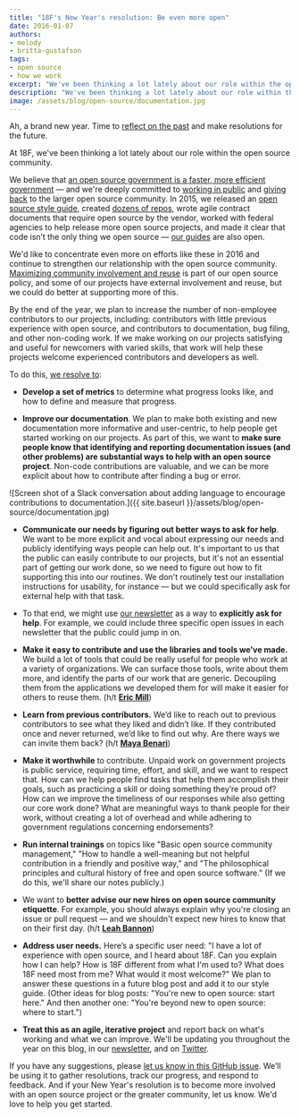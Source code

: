 ```yaml
---
title: "18F's New Year's resolution: Be even more open"
date: 2016-01-07
authors:
- melody
- britta-gustafson
tags:
- open source
- how we work
excerpt: "We've been thinking a lot lately about our role within the open source community, and it's our 2016 resolution to increase the number of non-employee contributors to our projects, including: contributors with little previous experience with open source, and contributors to documentation, bug filing, and other non-coding work."
description: "We've been thinking a lot lately about our role within the open source community, and it's our 2016 resolution to increase the number of non-employee contributors to our projects, including: contributors with little previous experience with open source, and contributors to documentation, bug filing, and other non-coding work."
image: /assets/blog/open-source/documentation.jpg
---
```


Ah, a brand new year. Time to [reflect on the
past](https://18f.gsa.gov/2015/12/23/looking-back-2015-our-own-words/)
and make resolutions for the future.

At 18F, we've been thinking a lot lately about our role within the open
source community.

We believe that [an open source government is a faster, more efficient
government](https://18f.gsa.gov/2015/12/09/an-open-source-government-is-a-faster-more-efficient-government/)
— and we're deeply committed to [working in
public](https://18f.gsa.gov/2014/07/31/working-in-public-from-day-1/)
and [giving
back](https://18f.gsa.gov/2015/06/03/giving-back-to-open-source/) to
the larger open source community. In 2015, we released an [open source
style
guide](https://18f.gsa.gov/2015/07/29/style-guide-for-open-source-documentation/),
created [dozens of repos](https://github.com/18F), wrote agile
contract documents that require open source by the vendor, worked with
federal agencies to help release more open source projects, and made it
clear that code isn’t the only thing we open source — [our
](https://pages.18f.gov/guides/)[guides](https://pages.18f.gov/guides/)
are also open.

We'd like to concentrate even more on efforts like these in 2016 and
continue to strengthen our relationship with the open source community.
[Maximizing community involvement and
reuse](https://github.com/18F/open-source-policy/blob/master/policy.md#maximizing-community-involvement-and-reuse)
is part of our open source policy, and some of our projects have
external involvement and reuse, but we could do better at supporting
more of this.

By the end of the year, we plan to increase the number of non-employee
contributors to our projects, including: contributors with little
previous experience with open source, and contributors to documentation,
bug filing, and other non-coding work. If we make working on our
projects satisfying and useful for newcomers with varied skills, that
work will help these projects welcome experienced contributors and
developers as well.

To do this, [we resolve
to](https://github.com/18F/18f.gsa.gov/issues/1445):

-   **Develop a set of metrics** to determine what progress looks like,
 and how to define and measure that progress.

-   **Improve our documentation**. We plan to make both existing and new
 documentation more informative and user-centric, to help people
 get started working on our projects. As part of this, we want to
 **m**<span id="kix.ciz0zkic4beu" class="anchor"></span>**ake sure
 people know that identifying and reporting documentation issues
 (and other problems) are substantial ways to help with an open
 source project**. Non-code contributions are valuable, and we can
 be more explicit about how to contribute after finding a bug or
 error.

![Screen shot of a Slack conversation about adding language to encourage contributions to documentation.]({{ site.baseurl }}/assets/blog/open-source/documentation.jpg)

-   **Communicate our needs by figuring out better ways to ask for
 help**. We want to be more explicit and vocal about expressing our
 needs and publicly identifying ways people can help out. It's
 important to us that the public can easily contribute to our
 projects, but it's not an essential part of getting our work done,
 so we need to figure out how to fit supporting this into our
 routines. We don't routinely test our installation instructions
 for usability, for instance — but we could specifically ask for
 external help with that task.

-   To that end, we might use [our newsletter](https://18f.gsa.gov/#newsletter)
 as a way to **explicitly ask for help**. For example, we could
 include three specific open issues in each newsletter that the
 public could jump in on.

-   **Make it easy to contribute and use the libraries and tools we’ve
 made.** We build a lot of tools that could be really useful for
 people who work at a variety of organizations. We can surface
 those tools, write about them more, and identify the parts of our
 work that are generic. Decoupling them from the applications we
 developed them for will make it easier for others to reuse them.
 (h/t [**Eric Mill**](https://18f.gsa.gov/team/eric/))

-   **Learn from previous contributors.** We’d like to reach out to
 previous contributors to see what they liked and didn’t like. If
 they contributed once and never returned, we’d like to find out
 why. Are there ways we can invite them back? (h/t [**Maya
 Benari**](https://18f.gsa.gov/team/maya/))

-   **Make it worthwhile** to contribute. Unpaid work on government
 projects is public service, requiring time, effort, and skill, and
 we want to respect that. How can we help people find tasks that
 help them accomplish their goals, such as practicing a skill or
 doing something they’re proud of? How can we improve the
 timeliness of our responses while also getting our core work done?
 What are meaningful ways to thank people for their work, without
 creating a lot of overhead and while adhering to government
 regulations concerning endorsements?

-   **Run internal trainings** on topics like "Basic open source
 community management," "How to handle a well-meaning but not
 helpful contribution in a friendly and positive way," and "The
 philosophical principles and cultural history of free and open
 source software." (If we do this, we'll share our notes publicly.)

-   We want to **better advise our new hires on open source community
 etiquette**. For example, you should always explain why you're
 closing an issue or pull request — and we shouldn't expect new
 hires to know that on their first day. (h/t
 [**Leah Bannon**](https://18f.gsa.gov/team/leah/))

-   **Address user needs.** Here’s a specific user need: "I have a lot
 of experience with open source, and I heard about 18F. Can you
 explain how I can help? How is 18F different from what I'm used
 to? What does 18F need most from me? What would it most welcome?"
 We plan to answer these questions in a future blog post and add it
 to our style guide. (Other ideas for blog posts: "You're new to
 open source: start here." And then another one: "You're beyond new
 to open source: where to start.")

-   **Treat this as an agile, iterative project** and report back on
 what's working and what we can improve. We'll be updating you
 throughout the year on this blog, in our
 [newsletter](https://18f.gsa.gov/#newsletter), and on
 [Twitter](https://twitter.com/18F/).

If you have any suggestions, please [let us
know in this GitHub
issue](https://github.com/18F/18f.gsa.gov/issues/1445). We’ll be using
it to gather resolutions, track our progress, and respond to feedback.
And if your New Year's resolution is to become more involved with an
open source project or the greater community, let us know. We'd love to
help you get started.
